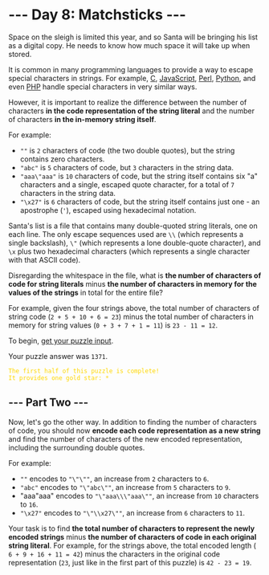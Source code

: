 # --- Day 8: Matchsticks ---

Space on the sleigh is limited this year, and so Santa will be bringing his list as a digital copy. He needs to know how
much space it will take up when stored.

It is common in many programming languages to provide a way to escape special characters in strings. For
example, [C](https://en.wikipedia.org/wiki/Escape_sequences_in_C), [JavaScript](https://developer.mozilla.org/en-US/docs/Web/JavaScript/Reference/Global_Objects/String), [Perl](https://perldoc.perl.org/perlop#Quote-and-Quote-like-Operators), [Python](https://docs.python.org/2.0/ref/strings.html),
and even [PHP](https://www.php.net/manual/en/language.types.string.php#language.types.string.syntax.double) handle
special characters in very similar ways.

However, it is important to realize the difference between the number of characters **in the code representation of the
string literal** and the number of characters **in the in-memory string itself**.

For example:

- `""` is `2` characters of code (the two double quotes), but the string contains zero characters.
- `"abc"` is `5` characters of code, but `3` characters in the string data.
- `"aaa\"aaa"` is `10` characters of code, but the string itself contains six "a" characters and a single, escaped quote
  character, for a total of `7` characters in the string data.
- `"\x27"` is `6` characters of code, but the string itself contains just one - an apostrophe (`'`), escaped using
  hexadecimal notation.

Santa's list is a file that contains many double-quoted string literals, one on each line. The only escape sequences
used are `\\` (which represents a single backslash), `\"` (which represents a lone double-quote character), and `\x`
plus two hexadecimal characters (which represents a single character with that ASCII code).

Disregarding the whitespace in the file, what is **the number of characters of code for string literals** minus **the
number of characters in memory for the values of the strings** in total for the entire file?

For example, given the four strings above, the total number of characters of string code (`2 + 5 + 10 + 6 = 23`) minus
the total number of characters in memory for string values (`0 + 3 + 7 + 1 = 11`) is `23 - 11 = 12`.

To begin, [get your puzzle input](https://github.com/turczak/AoC2015/tree/main/src/main/resources/inputs/day08.txt).

Your puzzle answer was `1371`.

<code style="color : gold">The first half of this puzzle is complete! It provides one gold star: *</code>

## --- Part Two ---

Now, let's go the other way. In addition to finding the number of characters of code, you should now **encode each code
representation as a new string** and find the number of characters of the new encoded representation, including the
surrounding double quotes.

For example:

* `""` encodes to `"\"\""`, an increase from `2` characters to `6`.
* `"abc"` encodes to `"\"abc\""`, an increase from `5` characters to `9`.
* "aaa\"aaa" encodes to `"\"aaa\\\"aaa\""`, an increase from `10` characters to `16`.
* `"\x27"` encodes to `"\"\\x27\""`, an increase from `6` characters to `11`.

Your task is to find **the total number of characters to represent the newly encoded strings** minus **the number of
characters of code in each original string literal**. For example, for the strings above, the total encoded length (
`6 + 9 + 16 + 11 = 42`) minus the characters in the original code representation (`23`, just like in the first part of
this puzzle) is `42 - 23 = 19`.
